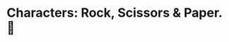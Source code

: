 # Characters: Rock, Scissors & Paper. 💜

<!--- 
Images from → [@luailustrada](-https://luailustrada.tumblr.com/) para Chicas en Tecnología [@chicasentec](https://twitter.com/chicasentec).
--->